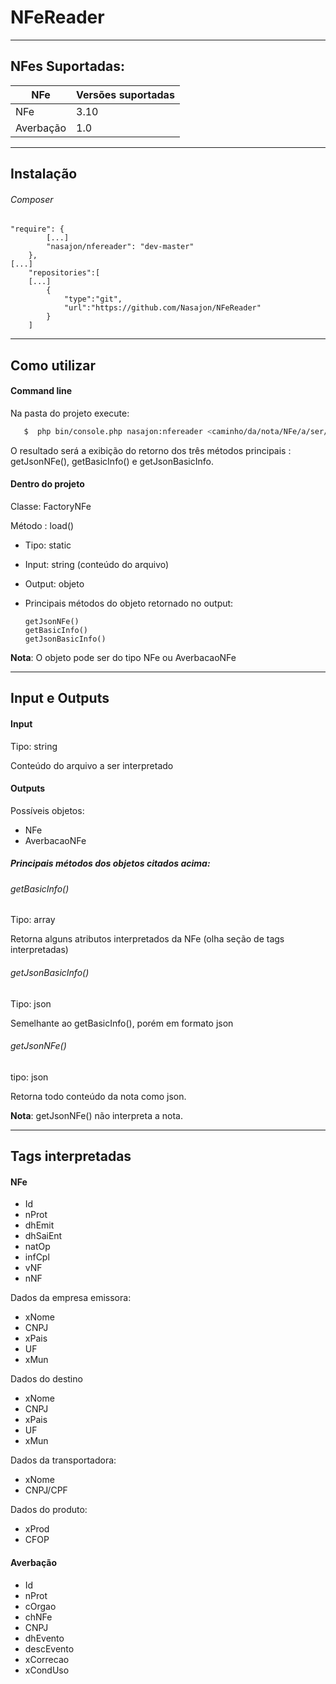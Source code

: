 # NFeReader
 ------------
## NFes Suportadas:

  NFe| Versões suportadas
------------ | -------------
NFe | 3.10
Averbação | 1.0

------------
## Instalação
###### Composer
```
"require": {
        [...]
        "nasajon/nfereader": "dev-master"
    },
[...]
    "repositories":[
    [...]
        {
            "type":"git",
            "url":"https://github.com/Nasajon/NFeReader"
        }
    ]
```
------------
## Como utilizar

#### Command line

Na pasta do projeto execute:
```bash
   $  php bin/console.php nasajon:nfereader <caminho/da/nota/NFe/a/ser/lida>
```
O resultado será a exibição do retorno dos três métodos principais : getJsonNFe(), getBasicInfo() e getJsonBasicInfo.

#### Dentro do projeto
 Classe: FactoryNFe

 Método : load()

 - Tipo: static
   
 - Input: string (conteúdo do arquivo)
   
 - Output: objeto
   
 - Principais métodos do objeto retornado no output:
  
       getJsonNFe()
       getBasicInfo()
       getJsonBasicInfo()
      
**Nota**: O objeto pode ser do tipo NFe ou AverbacaoNFe


------------
## Input e Outputs

#### Input

Tipo: string 

Conteúdo do arquivo a ser interpretado

#### Outputs
Possíveis objetos:
* NFe
* AverbacaoNFe

##### Principais métodos dos objetos citados acima:

###### getBasicInfo()

Tipo: array

Retorna alguns atributos interpretados da NFe (olha seção de tags interpretadas)

###### getJsonBasicInfo()

Tipo: json

Semelhante ao getBasicInfo(), porém em formato json

###### getJsonNFe()

tipo: json

Retorna todo conteúdo da nota como json. 

**Nota**: getJsonNFe() não interpreta a nota.

------------
## Tags interpretadas 

#### NFe

* Id
* nProt
* dhEmit
* dhSaiEnt
* natOp
* infCpl
* vNF
* nNF

Dados da empresa emissora:

* xNome
* CNPJ
* xPais
* UF
* xMun

Dados do destino

* xNome
* CNPJ
* xPais
* UF
* xMun

Dados da transportadora:

* xNome
* CNPJ/CPF

Dados do produto:

* xProd
* CFOP

#### Averbação

* Id
* nProt
* cOrgao
* chNFe
* CNPJ
* dhEvento
* descEvento
* xCorrecao
* xCondUso


